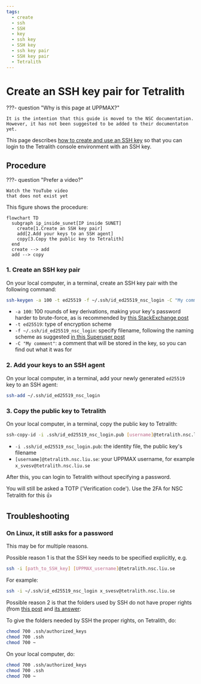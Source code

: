 ```yaml
---
tags:
  - create
  - ssh
  - SSH
  - key
  - ssh key
  - SSH key
  - ssh key pair
  - SSH key pair
  - Tetralith
---
```


# Create an SSH key pair for Tetralith

???- question "Why is this page at UPPMAX?"

    It is the intention that this guide is moved to the NSC documentation.
    However, it has not been suggested to be added to their documentaton
    yet.

This page describes [how to create and use an SSH key](../software/ssh_key_use.md)
so that you can
login to the Tetralith console environment with an SSH key.

## Procedure

???- question "Prefer a video?"

    Watch the YouTube video
    that does not exist yet

This figure shows the procedure:

```mermaid
flowchart TD
  subgraph ip_inside_sunet[IP inside SUNET]
    create[1.Create an SSH key pair]
    add[2.Add your keys to an SSH agent]
    copy[3.Copy the public key to Tetralith]
  end
  create --> add
  add --> copy
```

### 1. Create an SSH key pair

On your local computer, in a terminal,
create an SSH key pair with the following command:

```bash
ssh-keygen -a 100 -t ed25519 -f ~/.ssh/id_ed25519_nsc_login -C "My comment"
```

- `-a 100`:  100 rounds of key derivations,
  making your key's password harder to brute-force,
  as is recommended by
  [this StackExchange post](https://security.stackexchange.com/a/144044)
- `-t ed25519`: type of encryption scheme
- `-f ~/.ssh/id_ed25519_nsc_login`: specify filename,
  following the naming scheme as suggested
  [in this Superuser post](https://superuser.com/a/1261644)
- `-C "My comment"`: a comment that will be stored in the key, so you can find out what it was for

### 2. Add your keys to an SSH agent

On your local computer, in a terminal,
add your newly generated `ed25519` key to an SSH agent:

```bash
ssh-add ~/.ssh/id_ed25519_nsc_login
```

### 3. Copy the public key to Tetralith

On your local computer, in a terminal,
copy the public key to Tetralith:

```bash
ssh-copy-id -i .ssh/id_ed25519_nsc_login.pub [username]@tetralith.nsc.liu.se
```

- `-i .ssh/id_ed25519_nsc_login.pub`: the identity file, the public key's filename
- `[username]@tetralith.nsc.liu.se`: your UPPMAX username, for example `x_svesv@tetralith.nsc.liu.se`

After this, you can login to Tetralith without specifying a password.

You will still be asked a TOTP ('Verification code'). Use the 2FA for NSC Tetralith for this :+1:

## Troubleshooting

### On Linux, it still asks for a password

This may be for multiple reasons.

Possible reason 1 is that the SSH key needs to be specified explicitly, e.g.

```bash
ssh -i [path_to_SSH_key] [UPPMAX_username]@tetralith.nsc.liu.se
```

For example:

```bash
ssh -i ~/.ssh/id_ed25519_nsc_login x_svesv@tetralith.nsc.liu.se
```

Possible reason 2 is that the folders used by SSH do not have proper rights (from [this post](https://unix.stackexchange.com/questions/26371/ssh-prompts-for-password-despite-ssh-authorized-keys) and [its answer](https://unix.stackexchange.com/a/664213):

To give the folders needed by SSH the proper rights, on Tetralith, do:

```bash
chmod 700 .ssh/authorized_keys
chmod 700 .ssh
chmod 700 ~
```

On your local computer, do:

```bash
chmod 700 .ssh/authorized_keys
chmod 700 .ssh
chmod 700 ~
```
